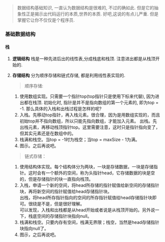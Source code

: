 > 数据结构基础知识, 一直认为数据结构是很难的, 不过的确如此. 但是它的抽象性正是揭示出代码运行的本质,世界的本质. 好吧,这说的有点儿严重. 但是掌握它让你不仅仅是个程序员.

### 基础数据结构

#### 栈

1. **逻辑结构** 栈是一种先进后出的线性表,分成栈底和栈顶. 注意进出都是从栈顶开始的.

2. **存储结构** 分为顺序存储和链式存储, 都是利用线性表实现的.
   > 顺序存储:   
    1. 使用数组实现。只需要一个指针top(top指针只是使用下标来代替), 因为进出都在栈顶. 初始化时, 指针是并不是指向数组的第一个元素的, 即为top = -1. 那么具体的入栈和出栈过程是怎样的呢?  
    2. 入栈。先移动top指针，再入栈元素。很合理，因为是用数组实现的，而且初始top并不指向数组，所以只能先指向数组，才能加入元素。 
    出栈。先出栈元素，再移动栈顶指针top。这里需要注意，这时只是指针指向变了，但其实元素还是在数组中的。
    3. 栈满和栈空。当top = -1时为栈空；当top = maxSize - 1为满。
    4. 图示。之后再说吧。
    
    > 链式存储：
    1. 使用结构体实现。每个结构体分为两块，一块是存储数据，一块是存储指针。这时会有一个额外的空间，称为头指针head，它存储数据的块是空的，但是存储指针的块一直指向栈顶。
    2. 入栈，申请一个新的空间，将head所存储的指针赋值给新空间的存储指针块，再将新空间的指针赋值给head存储指针块。  
       出栈，将head所存指针指向的空间的所存指针赋值给head存储指针块即可。很绕是不是，但是很好理解。  
       可以发现，入栈和出栈都是从head开始或者说是从栈顶开始的。另外说一下，栈底空间的存储指针块指向null。
    3. 栈满和栈空。只要内存有空间，栈满无界限；栈空，当然是head存储指针块指向null了。
    4. 图示，之后再说吧。

